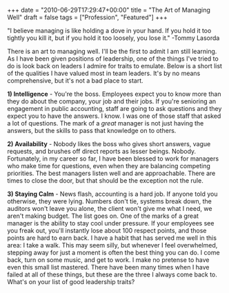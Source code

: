+++
date = "2010-06-29T17:29:47+00:00"
title = "The Art of Managing Well"
draft = false
tags = ["Profession", "Featured"]
+++

"I believe managing is like holding a dove in your hand. If you hold it too tightly you kill it, but if you hold it too loosely, you lose it." -Tommy Lasorda

There is an art to managing well. I'll be the first to admit I am still learning. As I have been given positions of leadership, one of the things I've tried to do is look back on leaders I admire for traits to emulate. Below is a short list of the qualities I have valued most in team leaders. It's by no means comprehensive, but it's not a bad place to start. 

**1) Intelligence** - You're the boss. Employees expect you to know more than they do about the company, your job and their jobs. If you're senioring an engagement in public accounting, staff are going to ask questions and they expect you to have the answers. I know. I was one of those staff that asked a lot of questions. The mark of a _great_ manager is not just having the answers, but the skills to pass that knowledge on to others. 

**2) Availability** - Nobody likes the boss who gives short answers, vague requests, and brushes off direct reports as lesser beings. Nobody. Fortunately, in my career so far, I have been blessed to work for managers who make time for questions, even when they are balancing competing priorities. The best managers listen well and are approachable. There are times to close the door, but that should be the exception not the rule. 

**3) Staying Calm** - News flash, accounting is a hard job. If anyone told you otherwise, they were lying. Numbers don't tie, systems break down, the auditors won't leave you alone, the client won't give me what I need, we aren't making budget. The list goes on. One of the marks of a great manager is the ability to stay cool under pressure. If your employees see you freak out, you'll instantly lose about 100 respect points, and those points are hard to earn back. I have a habit that has served me well in this area: I take a walk. This may seem silly, but whenever I feel overwhelmed, stepping away for just a moment is often the best thing you can do. I come back, turn on some music, and get to work. I make no pretense to have even this small list mastered. There have been many times when I have failed at all of these things, but these are the three I always come back to. What's on your list of good leadership traits?